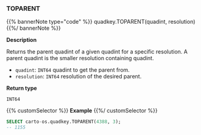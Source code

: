 ### TOPARENT

{{% bannerNote type="code" %}}
quadkey.TOPARENT(quadint, resolution)
{{%/ bannerNote %}}

**Description**

Returns the parent quadint of a given quadint for a specific resolution. A parent quadint is the smaller resolution containing quadint.

* `quadint`: `INT64` quadint to get the parent from.
* `resolution`: `INT64` resolution of the desired parent.

**Return type**

`INT64`

{{% customSelector %}}
**Example**
{{%/ customSelector %}}

```sql
SELECT carto-os.quadkey.TOPARENT(4388, 3);
-- 1155
```